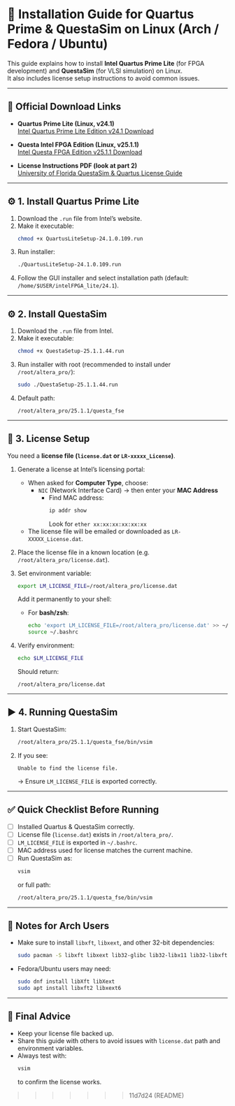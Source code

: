 
# 📘 Installation Guide for Quartus Prime & QuestaSim on Linux (Arch / Fedora / Ubuntu)

This guide explains how to install **Intel Quartus Prime Lite** (for FPGA development) and **QuestaSim** (for VLSI simulation) on Linux.  
It also includes license setup instructions to avoid common issues.

---

## 🔗 Official Download Links

- **Quartus Prime Lite (Linux, v24.1)**  
  [Intel Quartus Prime Lite Edition v24.1 Download](https://www.intel.com/content/www/us/en/software-kit/849769/intel-quartus-prime-lite-edition-design-software-version-24-1-for-linux.html)

- **Questa Intel FPGA Edition (Linux, v25.1.1)**  
  [Intel Questa FPGA Edition v25.1.1 Download](https://www.intel.com/content/www/us/en/software-kit/862384/questa-intel-fpgas-pro-edition-software-version-25-1-1.html)

- **License Instructions PDF (look at part 2)**  
  [University of Florida QuestaSim & Quartus License Guide](https://mil.ufl.edu/3701/docs/quartus/QuestaSim_with_Quartus21.pdf)

---

## ⚙️ 1. Install Quartus Prime Lite

1. Download the `.run` file from Intel’s website.
2. Make it executable:
   ```bash
   chmod +x QuartusLiteSetup-24.1.0.109.run
   ```
3. Run installer:
   ```bash
   ./QuartusLiteSetup-24.1.0.109.run
   ```
4. Follow the GUI installer and select installation path (default: `/home/$USER/intelFPGA_lite/24.1`).

---

## ⚙️ 2. Install QuestaSim

1. Download the `.run` file from Intel.
2. Make it executable:
   ```bash
   chmod +x QuestaSetup-25.1.1.44.run
   ```
3. Run installer with root (recommended to install under `/root/altera_pro/`):
   ```bash
   sudo ./QuestaSetup-25.1.1.44.run
   ```
4. Default path:  
   ```
   /root/altera_pro/25.1.1/questa_fse
   ```

---

## 🔑 3. License Setup

You need a **license file (`license.dat` or `LR-xxxxx_License`)**.

1. Generate a license at Intel’s licensing portal:
   - When asked for **Computer Type**, choose:
     - `NIC` (Network Interface Card) → then enter your **MAC Address**  
       - Find MAC address:
         ```bash
         ip addr show
         ```
         Look for `ether xx:xx:xx:xx:xx:xx`
   - The license file will be emailed or downloaded as `LR-XXXXX_License.dat`.

2. Place the license file in a known location (e.g. `/root/altera_pro/license.dat`).

3. Set environment variable:
   ```bash
   export LM_LICENSE_FILE=/root/altera_pro/license.dat
   ```
   Add it permanently to your shell:
   - For **bash/zsh**:
     ```bash
     echo 'export LM_LICENSE_FILE=/root/altera_pro/license.dat' >> ~/.bashrc
     source ~/.bashrc
     ```

4. Verify environment:
   ```bash
   echo $LM_LICENSE_FILE
   ```
   Should return:
   ```
   /root/altera_pro/license.dat
   ```

---

## ▶️ 4. Running QuestaSim

1. Start QuestaSim:
   ```bash
   /root/altera_pro/25.1.1/questa_fse/bin/vsim
   ```
2. If you see:
   ```
   Unable to find the license file.
   ```
   → Ensure `LM_LICENSE_FILE` is exported correctly.

---

## ✅ Quick Checklist Before Running

- [ ] Installed Quartus & QuestaSim correctly.  
- [ ] License file (`license.dat`) exists in `/root/altera_pro/`.  
- [ ] `LM_LICENSE_FILE` is exported in `~/.bashrc`.  
- [ ] MAC address used for license matches the current machine.  
- [ ] Run QuestaSim as:
  ```bash
  vsim
  ```
  or full path:
  ```bash
  /root/altera_pro/25.1.1/questa_fse/bin/vsim
  ```

---

## 📌 Notes for Arch Users

- Make sure to install `libxft`, `libxext`, and other 32-bit dependencies:
  ```bash
  sudo pacman -S libxft libxext lib32-glibc lib32-libx11 lib32-libxft
  ```

- Fedora/Ubuntu users may need:
  ```bash
  sudo dnf install libXft libXext
  sudo apt install libxft2 libxext6
  ```

---

## 🎯 Final Advice

- Keep your license file backed up.  
- Share this guide with others to avoid issues with `license.dat` path and environment variables.  
- Always test with:
  ```bash
  vsim
  ```
  to confirm the license works.
>>>>>>> 11d7d24 (README)
